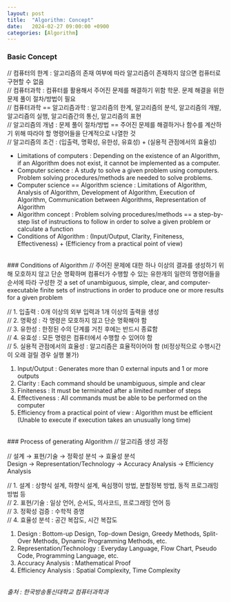 ```yaml
---
layout: post
title:  "Algorithm: Concept"
date:   2024-02-27 09:00:00 +0900
categories: [Algorithm]
---
```


### Basic Concept   
// 컴퓨터의 한계 : 알고리즘의 존재 여부에 따라 알고리즘이 존재하지 않으면 컴퓨터로 구현할 수 없음   
// 컴퓨터과학 : 컴퓨터를 활용해서 주어진 문제를 해결하기 위함 학문. 문제 해결을 위한 문제 풀이 절차/방법이 필요   
// 컴퓨터과학 == 알고리즘과학 : 알고리즘의 한계, 알고리즘의 분석, 알고리즘의 개발, 알고리즘의 실행, 알고리즘간의 통신, 알고리즘의 표현   
// 알고리즘의 개념 : 문제 풀이 절차/방법 == 주어진 문제를 해결하거나 함수를 계산하기 위해 따라야 할 명령어들을 단계적으로 나열한 것   
// 알고리즘의 조건 : (입출력, 명확성, 유한성, 유효성) + (실용적 관점에서의 효율성)   
- Limitations of computers : Depending on the existence of an Algorithm, if an Algorithm does not exist, it cannot be implemented as a computer.   
- Computer science : A study to solve a given problem using computers. Problem solving procedures/methods are needed to solve problems.   
- Computer science == Algorithm science : Limitations of Algorithm, Analysis of Algorithm, Development of Algorithm, Execution of Algorithm, Communication between Algorithms, Representation of Algorithm   
- Algorithm concept : Problem solving procedures/methods == a step-by-step list of instructions to follow in order to solve a given problem or calculate a function   
- Conditions of Algorithm : (Input/Output, Clarity, Finiteness, Effectiveness) + (Efficiency from a practical point of view)   
   
<br />
### Conditions of Algorithm   
// 주어진 문제에 대한 하나 이상의 결과를 생성하기 위해 모호하지 않고 단순 명확하며 컴퓨터가 수행할 수 있는 유한개의 일련의 명령어들을 순서에 따라 구성한 것   
a set of unambiguous, simple, clear, and computer-executable finite sets of instructions in order to produce one or more results for a given problem   
   
// 1. 입출력 : 0개 이상의 외부 입력과 1개 이상의 출력을 생성   
// 2. 명확성 : 각 명령은 모호하지 않고 단순 명확해야 함   
// 3. 유한성 : 한정된 수의 단계를 거친 후에는 반드시 종료함   
// 4. 유효성 : 모든 명령은 컴퓨터에서 수행할 수 있어야 함   
// 5. 실용적 관점에서의 효율성 : 알고리즘은 효율적이어야 함 (비정상적으로 수행시간이 오래 걸릴 경우 실행 불가)   
1. Input/Output : Generates more than 0 external inputs and 1 or more outputs   
2. Clarity : Each command should be unambiguous, simple and clear   
3. Finiteness : It must be terminated after a limited number of steps   
4. Effectiveness : All commands must be able to be performed on the computer   
5. Efficiency from a practical point of view : Algorithm must be efficient (Unable to execute if execution takes an unusually long time)   
   
<br />
### Process of generating Algorithm   
// 알고리즘 생성 과정   
   
// 설계 → 표현/기술 → 정확성 분석 → 효율성 분석   
Design → Representation/Technology → Accuracy Analysis → Efficiency Analysis   
   
// 1. 설계 : 상향식 설계, 하향식 설계, 욕심쟁이 방법, 분할정복 방법, 동적 프로그래밍 방법 등   
// 2. 표현/기술 : 일상 언어, 순서도, 의사코드, 프로그래밍 언어 등   
// 3. 정확성 검증 : 수학적 증명   
// 4. 효율성 분석 : 공간 복잡도, 시간 복잡도   
1. Design : Bottom-up Design, Top-down Design, Greedy Methods, Split-Over Methods, Dynamic Programming Methods, etc.   
2. Representation/Technology : Everyday Language, Flow Chart, Pseudo Code, Programming Language, etc.   
3. Accuracy Analysis : Mathematical Proof   
4. Efficiency Analysis : Spatial Complexity, Time Complexity   
   
<br />
<cite>출처 : 한국방송통신대학교 컴퓨터과학과</cite>
